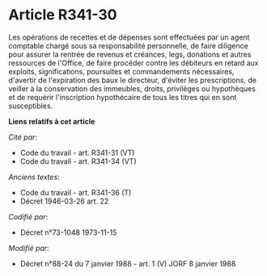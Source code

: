# Article R341-30

Les opérations de recettes et de dépenses sont effectuées par un agent comptable chargé sous sa responsabilité personnelle,
de faire diligence pour assurer la rentrée de revenus et créances, legs, donations et autres ressources de l'Office, de faire
procéder contre les débiteurs en retard aux exploits, significations, poursuites et commandements nécessaires, d'avertir de
l'expiration des baux le directeur, d'éviter les prescriptions, de veiller à la conservation des immeubles, droits,
privilèges ou hypothèques et de requérir l'inscription hypothécaire de tous les titres qui en sont susceptibles.

**Liens relatifs à cet article**

_Cité par_:

  - Code du travail - art. R341-31 (VT)
  - Code du travail - art. R341-34 (VT)

_Anciens textes_:

  - Code du travail - art. R341-36 (T)
  - Décret  1946-03-26 art. 22

_Codifié par_:

  - Décret n°73-1048 1973-11-15

_Modifié par_:

  - Décret n°88-24 du 7 janvier 1988 - art. 1 (V) JORF 8 janvier 1988
